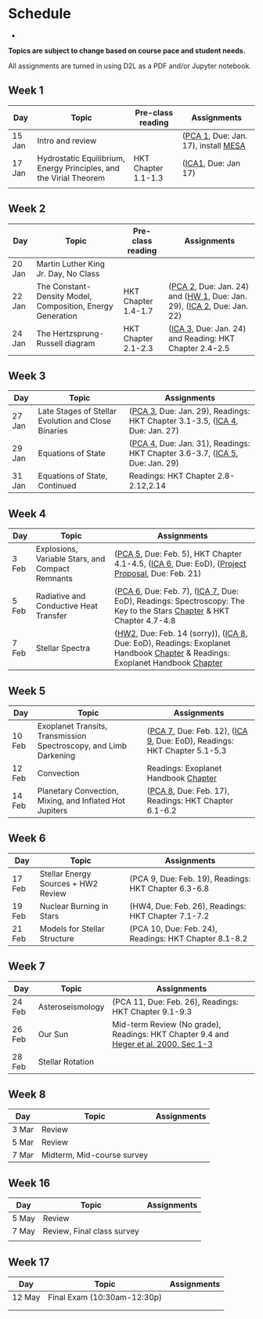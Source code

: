 # Schedule
-

**Topics are subject to change based on course pace and student needs.**

All assignments are turned in using D2L as a PDF and/or Jupyter notebook.

## Week 1

| Day    | Topic                                                               |    Pre-class reading    | Assignments                                                 |
| ------ | ------------------------------------------------------------------- | ----------------------- | ----------------------------------------------------------- |
| 15 Jan | Intro and review                                                    |                         |   ([PCA 1](assignments/pca1.md), Due: Jan. 17), install [MESA](https://docs.mesastar.org/en/24.08.1/quickstart.html)                      |
| 17 Jan | Hydrostatic Equilibrium, Energy Principles, and the Virial Theorem  |  HKT Chapter 1.1-1.3    |     ([ICA1](assignments/ica1.ipynb), Due: Jan 17)                                                        |
|        |                                                                     |                         |                                                             |

## Week 2

| Day    | Topic                                                               |   Pre-class reading     | Assignments                                                 |
| ------ | ------------------------------------------------------------------- | ----------------------- | ----------------------------------------------------------- |
| 20 Jan | Martin Luther King Jr. Day, No Class                                |                         |                                                             |
| 22 Jan | The Constant-Density Model, Composition, Energy Generation                         |   HKT Chapter 1.4-1.7   |       ([PCA 2](assignments/pca2.md), Due: Jan. 24) and ([HW 1](assignments/hw1.md), Due: Jan. 29), ([ICA 2](assignments/ica2.ipynb), Due: Jan. 22)         |
| 24 Jan | The Hertzsprung-Russell diagram                                     |   HKT Chapter 2.1-2.3   |       ([ICA 3](assignments/ica3.ipynb), Due: Jan. 24)   and Reading: HKT Chapter 2.4-2.5                                                   |

## Week 3

| Day    | Topic                                                               | Assignments                                                                           |
| ------ | ------------------------------------------------------------------- | ------------------------------------------------------------------------------------- |
| 27 Jan | Late Stages of Stellar Evolution and Close Binaries                 |  ([PCA 3](assignments/pca3.md), Due: Jan. 29), Readings: HKT Chapter 3.1-3.5, ([ICA 4](assignments/ica4.ipynb), Due: Jan. 27)          |
| 29 Jan | Equations of State                                                  |  ([PCA 4](assignments/pca4.md), Due: Jan. 31), Readings: HKT Chapter 3.6-3.7, ([ICA 5](assignments/ica5.ipynb), Due: Jan. 29)           |
| 31 Jan | Equations of State, Continued                                       |  Readings:   HKT Chapter 2.8-2.12,2.14                                 |

## Week 4

| Day    | Topic                                                               | Assignments                                                                           |
| ------ | ------------------------------------------------------------------- | ------------------------------------------------------------------------------------- |
| 3 Feb  | Explosions, Variable Stars, and Compact Remnants                         |  ([PCA 5](assignments/pca5.md), Due: Feb. 5),  HKT Chapter 4.1-4.5, ([ICA 6](assignments/ica6.ipynb), Due: EoD), ([Project Proposal](assignments/project_proposal.md), Due: Feb. 21)   |
| 5 Feb  | Radiative and Conductive Heat Transfer                              |  ([PCA 6](assignments/pca6.md), Due: Feb. 7), ([ICA 7](assignments/ica7.ipynb), Due: EoD),  Readings: Spectroscopy: The Key to the Stars [Chapter](https://rdcu.be/d57mB)  & HKT Chapter 4.7-4.8   |
| 7 Feb  | Stellar Spectra                                                     |  ([HW2](assignments/hw2.md), Due: Feb. 14 (sorry)), ([ICA 8](assignments/ica8.ipynb), Due: EoD), Readings: Exoplanet Handbook [Chapter](https://rdcu.be/d57mI) & Readings: Exoplanet Handbook [Chapter](https://rdcu.be/d57mN) |

## Week 5

| Day    | Topic                                                               | Assignments                                                                           |
| ------ | ------------------------------------------------------------------- | ------------------------------------------------------------------------------------- |
| 10 Feb | Exoplanet Transits, Transmission Spectroscopy, and Limb Darkening   |  ([PCA 7](assignments/pca7.md), Due: Feb. 12), ([ICA 9](assignments/ica9.ipynb), Due: EoD), Readings: HKT Chapter 5.1-5.3                                       |
| 12 Feb | Convection                                                          |  Readings: Exoplanet Handbook [Chapter](https://rdcu.be/d57nl)   |
| 14 Feb | Planetary Convection, Mixing, and Inflated Hot Jupiters             |  ([PCA 8](assignments/pca8.md), Due: Feb. 17), Readings: HKT Chapter 6.1-6.2                                 |

## Week 6

| Day    | Topic                                                               |  Assignments                                                                          |
| ------ | ------------------------------------------------------------------- | ------------------------------------------------------------------------------------- |
| 17 Feb | Stellar Energy Sources  + HW2 Review                                |  (PCA 9, Due: Feb. 19), Readings: HKT Chapter 6.3-6.8                                 |
| 19 Feb | Nuclear Burning in Stars                                            |  (HW4, Due: Feb. 26), Readings:   HKT Chapter 7.1-7.2                                 |
| 21 Feb | Models for Stellar Structure                                        |  (PCA 10, Due: Feb. 24), Readings:  HKT Chapter 8.1-8.2                             |

## Week 7

| Day    | Topic                                                               | Assignments                                                                           |
| ------ | ------------------------------------------------------------------- | ------------------------------------------------------------------------------------- |
| 24 Feb | Asteroseismology                                                    |  (PCA 11, Due: Feb. 26), Readings:   HKT Chapter 9.1-9.3                              |
| 26 Feb | Our Sun                                                             |   Mid-term Review (No grade), Readings: HKT Chapter 9.4 and [Heger et al. 2000, Sec 1-3](https://iopscience.iop.org/article/10.1086/308158)       |
| 28 Feb | Stellar Rotation                                                    |                                                                                       |

## Week 8

| Day    | Topic                                                               | Assignments                                                                           |
| ------ | ------------------------------------------------------------------- | ------------------------------------------------------------------------------------- |
| 3 Mar  | Review                                                              |                                                                                       |
| 5 Mar  | Review                                                              |                                                                                       |
| 7 Mar  | Midterm, Mid-course survey                                          |                                                                                       |


## Week 16

| Day    | Topic                                                               |   Assignments                                                                         |
| ------ | ------------------------------------------------------------------- | ------------------------------------------------------------------------------------- |
| 5 May | Review                                                               |                                                                                       |
| 7 May | Review, Final class survey                                           |                                                                                       |
|       |                                                                      |                                                                                       |


## Week 17

| Day    | Topic                                                               | Assignments                                                                           |
| ------ | ------------------------------------------------------------------- | ------------------------------------------------------------------------------------- |
| 12 May | Final Exam (10:30am-12:30p)                                         |                                                                                       |
|        |                                                                     |                                                                                       |
|        |                                                                     |                                                                                       |      